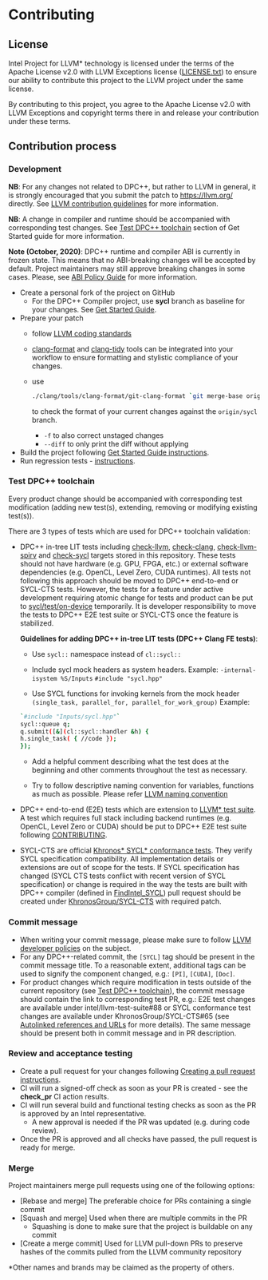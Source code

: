 # Contributing

## License

Intel Project for LLVM\* technology is licensed under the terms of the Apache
License v2.0 with LLVM Exceptions license ([LICENSE.txt](llvm/LICENSE.TXT)) to
ensure our ability to contribute this project to the LLVM project under the
same license.

By contributing to this project, you agree to the Apache License v2.0 with LLVM
Exceptions and copyright terms there in and release your contribution under
these terms.

## Contribution process

### Development

**NB**: For any changes not related to DPC++, but rather to LLVM in general, it
is strongly encouraged that you submit the patch to https://llvm.org/ directly.
See [LLVM contribution guidelines](https://llvm.org/docs/Contributing.html)
for more information.

**NB**: A change in compiler and runtime should be accompanied with
corresponding test changes.
See [Test DPC++ toolchain](sycl/doc/GetStartedGuide.md#test-dpc-toolchain)
section of Get Started guide for more information.

**Note (October, 2020)**: DPC++ runtime and compiler ABI is currently in frozen
state. This means that no ABI-breaking changes will be accepted by default.
Project maintainers may still approve breaking changes in some cases. Please,
see [ABI Policy Guide](sycl/doc/ABIPolicyGuide.md) for more information.

- Create a personal fork of the project on GitHub
  - For the DPC++ Compiler project, use **sycl** branch as baseline for your
    changes. See [Get Started Guide](sycl/doc/GetStartedGuide.md).
- Prepare your patch
  - follow [LLVM coding standards](https://llvm.org/docs/CodingStandards.html)
  - [clang-format](https://clang.llvm.org/docs/ClangFormat.html) and
    [clang-tidy](https://clang.llvm.org/extra/clang-tidy/) tools can be
    integrated into your workflow to ensure formatting and stylistic
    compliance of your changes.
  - use

    ```bash
    ./clang/tools/clang-format/git-clang-format `git merge-base origin/sycl HEAD`
    ```

    to check the format of your current changes against the `origin/sycl`
    branch.
    - `-f` to also correct unstaged changes
    - `--diff` to only print the diff without applying
- Build the project following
[Get Started Guide instructions](sycl/doc/GetStartedGuide.md#build-dpc-toolchain).
- Run regression tests -
[instructions](sycl/doc/GetStartedGuide.md#test-dpc-toolchain).

### Test DPC++ toolchain

Every product change should be accompanied with corresponding test modification
(adding new test(s), extending, removing or modifying existing test(s)).

There are 3 types of tests which are used for DPC++ toolchain validation:
* DPC++ in-tree LIT tests including [check-llvm](../../llvm/test),
[check-clang](../../clang/test), [check-llvm-spirv](../../llvm-spirv/test) and
[check-sycl](../../sycl/test) targets stored in this repository. These tests
should not have hardware (e.g. GPU, FPGA, etc.) or external software
dependencies (e.g. OpenCL, Level Zero, CUDA runtimes). All tests not following
this approach should be moved to DPC++ end-to-end or SYCL-CTS tests.
However, the tests for a feature under active development requiring atomic
change for tests and product can be put to
[sycl/test/on-device](../../sycl/test/on-device) temporarily. It is developer
responsibility to move the tests to DPC++ E2E test suite or SYCL-CTS once
the feature is stabilized.

    **Guidelines for adding DPC++ in-tree LIT tests (DPC++ Clang FE tests)**:
    - Use `sycl::` namespace instead of `cl::sycl::`

    - Include sycl mock headers as system headers.
    Example: `-internal-isystem %S/Inputs`
    `#include "sycl.hpp"`

    - Use SYCL functions for invoking kernels from the mock header `(single_task, parallel_for, parallel_for_work_group)`
    Example:
    ```bash
    `#include "Inputs/sycl.hpp"`
    sycl::queue q;
    q.submit([&](cl::sycl::handler &h) {
    h.single_task( { //code });
    });
    ```

    - Add a helpful comment describing what the test does at the beginning and other comments throughout the test as necessary.

    - Try to follow descriptive naming convention for variables, functions as much as possible.
    Please refer [LLVM naming convention](https://llvm.org/docs/CodingStandards.html#name-types-functions-variables-and-enumerators-properly)

* DPC++ end-to-end (E2E) tests which are extension to
[LLVM\* test suite](https://github.com/intel/llvm-test-suite/tree/intel/SYCL).
A test which requires full stack including backend runtimes (e.g. OpenCL,
Level Zero or CUDA) should be put to DPC++ E2E test suite following
[CONTRIBUTING](https://github.com/intel/llvm-test-suite/blob/intel/CONTRIBUTING.md).

* SYCL-CTS are official 
[Khronos\* SYCL\* conformance tests](https://github.com/KhronosGroup/SYCL-CTS).
They verify SYCL specification compatibility. All implementation details or
extensions are out of scope for the tests. If SYCL specification has changed
(SYCL CTS tests conflict with recent version of SYCL specification) or change
is required in the way the tests are built with DPC++ compiler (defined in
[FindIntel_SYCL](https://github.com/KhronosGroup/SYCL-CTS/blob/SYCL-1.2.1/master/cmake/FindIntel_SYCL.cmake))
pull request should be created under
[KhronosGroup/SYCL-CTS](https://github.com/KhronosGroup/SYCL-CTS) with required
patch.

### Commit message

- When writing your commit message, please make sure to follow
  [LLVM developer policies](
  https://llvm.org/docs/DeveloperPolicy.html#commit-messages) on the subject.
- For any DPC++-related commit, the `[SYCL]` tag should be present in the
  commit message title. To a reasonable extent, additional tags can be used
  to signify the component changed, e.g.: `[PI]`, `[CUDA]`, `[Doc]`.
- For product changes which require modification in tests outside of the current repository
  (see [Test DPC++ toolchain](sycl/doc/GetStartedGuide.md#test-dpc-toolchain)),
  the commit message should contain the link to corresponding test PR, e.g.: E2E
  test changes are available under intel/llvm-test-suite#88 or SYCL
  conformance test changes are available under KhronosGroup/SYCL-CTS#65 (see
  [Autolinked references and URLs](https://docs.github.com/en/free-pro-team/github/writing-on-github/autolinked-references-and-urls)
  for more details). The same message should be present both in commit
  message and in PR description.

### Review and acceptance testing

- Create a pull request for your changes following [Creating a pull request
instructions](https://help.github.com/articles/creating-a-pull-request/).
- CI will run a signed-off check as soon as your PR is created - see the
**check_pr** CI action results.
- CI will run several build and functional testing checks as soon as the PR is
approved by an Intel representative.
  - A new approval is needed if the PR was updated (e.g. during code review).
- Once the PR is approved and all checks have passed, the pull request is
ready for merge.

### Merge

Project maintainers merge pull requests using one of the following options:

- [Rebase and merge] The preferable choice for PRs containing a single commit
- [Squash and merge] Used when there are multiple commits in the PR
  - Squashing is done to make sure that the project is buildable on any commit
- [Create a merge commit] Used for LLVM pull-down PRs to preserve hashes of the
commits pulled from the LLVM community repository

*Other names and brands may be claimed as the property of others.

